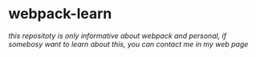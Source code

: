 # webpack-learn
_this repositoty is only informative about webpack and personal, if somebosy want to learn about this, you can contact me in my web page_
